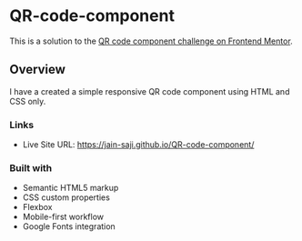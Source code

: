 # QR-code-component
This is a solution to the [QR code component challenge on Frontend Mentor](https://www.frontendmentor.io/challenges/qr-code-component-iux_sIO_H).  

## Overview
I have a created a simple responsive QR code component using HTML and CSS only.

### Links

- Live Site URL: https://jain-saji.github.io/QR-code-component/

### Built with

- Semantic HTML5 markup
- CSS custom properties
- Flexbox
- Mobile-first workflow
- Google Fonts integration
